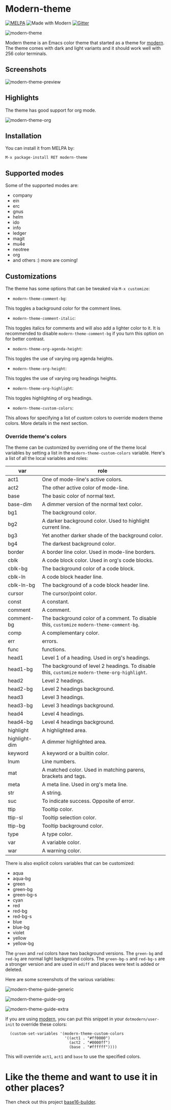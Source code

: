 # Modern-theme

[![MELPA](http://melpa.org/packages/modern-theme-badge.svg)](http://melpa.org/#/modern-theme) ![Made with Modern](https://cdn.rawgit.com/syl20bnr/modern/442d025779da2f62fc86c2082703697714db6514/assets/modern-badge.svg)
[![Gitter](https://badges.gitter.im/Join%20Chat.svg)](https://gitter.im/nashamri/modern-theme?utm_source=badge&utm_medium=badge&utm_campaign=pr-badge&utm_content=badge)

![modern-theme](/../screenshots/modern-theme.png)

Modern theme is an Emacs color theme that started as a theme for [modern](https://github.com/syl20bnr/modern).
The theme comes with dark and light variants and it should work well with 256 color terminals. 

## Screenshots

![modern-theme-preview](/../screenshots/preview.png)

## Highlights

The theme has good support for org mode.

![modern-theme-org](/../screenshots/org.png)

## Installation

You can install it from MELPA by:

```
M-x package-install RET modern-theme
```

## Supported modes

Some of the supported modes are:

* company
* ein
* erc
* gnus
* helm
* ido
* info
* ledger
* magit
* mu4e
* neotree
* org
* and others :) more are coming!

## Customizations

The theme has some options that can be tweaked via `M-x customize`:

* `modern-theme-comment-bg`:

This toggles a background color for the comment lines.

* `modern-theme-comment-italic`:

This toggles italics for comments and will also add a lighter color to it. It is recommended to disable `modern-theme-comment-bg` if you turn this option on for better contrast.

* `modern-theme-org-agenda-height`:

This toggles the use of varying org agenda heights.

* `modern-theme-org-height`:

This toggles the use of varying org headings heights.

* `modern-theme-org-highlight`:

This toggles highlighting of org headings.

* `modern-theme-custom-colors`:

This allows for specifying a list of custom colors to override modern theme colors. More details in the next section.

### Override theme's colors

The theme can be customized by overriding one of the theme local variables by setting a list in the `modern-theme-custom-colors` variable.
Here's a list of all the local variables and roles:

| var           | role                                                                                           |
|---------------|------------------------------------------------------------------------------------------------|
| act1          | One of mode-line's active colors.                                                              |
| act2          | The other active color of mode-line.                                                           |
| base          | The basic color of normal text.                                                                |
| base-dim      | A dimmer version of the normal text color.                                                     |
| bg1           | The background color.                                                                          |
| bg2           | A darker background color. Used to highlight current line.                                     |
| bg3           | Yet another darker shade of the background color.                                              |
| bg4           | The darkest background color.                                                                  |
| border        | A border line color. Used in mode-line borders.                                                |
| cblk          | A code block color. Used in org's code blocks.                                                 |
| cblk-bg       | The background color of a code block.                                                          |
| cblk-ln       | A code block header line.                                                                      |
| cblk-ln-bg    | The background of a code block header line.                                                    |
| cursor        | The cursor/point color.                                                                        |
| const         | A constant.                                                                                    |
| comment       | A comment.                                                                                     |
| comment-bg    | The background color of a comment. To disable this, `customize` `modern-theme-comment-bg`.     |
| comp          | A complementary color.                                                                         |
| err           | errors.                                                                                        |
| func          | functions.                                                                                     |
| head1         | Level 1 of a heading. Used in org's headings.                                                  |
| head1-bg      | The background of level 2 headings. To disable this, `customize` `modern-theme-org-highlight`. |
| head2         | Level 2 headings.                                                                              |
| head2-bg      | Level 2 headings background.                                                                   |
| head3         | Level 3 headings.                                                                              |
| head3-bg      | Level 3 headings background.                                                                   |
| head4         | Level 4 headings.                                                                              |
| head4-bg      | Level 4 headings background.                                                                   |
| highlight     | A highlighted area.                                                                            |
| highlight-dim | A dimmer highlighted area.                                                                     |
| keyword       | A keyword or a builtin color.                                                                  |
| lnum          | Line numbers.                                                                                  |
| mat           | A matched color. Used in matching parens, brackets and tags.                                   |
| meta          | A meta line. Used in org's meta line.                                                          |
| str           | A string.                                                                                      |
| suc           | To indicate success. Opposite of error.                                                        |
| ttip          | Tooltip color.                                                                                 |
| ttip-sl       | Tooltip selection color.                                                                       |
| ttip-bg       | Tooltip background color.                                                                      |
| type          | A type color.                                                                                  |
| var           | A variable color.                                                                              |
| war           | A warning color.                                                                               |


There is also explicit colors variables that can be customized:

* aqua
* aqua-bg
* green
* green-bg
* green-bg-s
* cyan
* red
* red-bg
* red-bg-s
* blue
* blue-bg
* violet
* yellow
* yellow-bg

The `green` and `red` colors have two background versions. The `green-bg` and  `red-bg` are normal light background colors.
The `green-bg-s` and `red-bg-s` are a stronger version and are used in `ediff` and places were text is added or deleted.

Here are some screenshots of the various variables:

![modern-theme-guide-generic](/../screenshots/guide-generic.png)

![modern-theme-guide-org](/../screenshots/guide-org.png)

![modern-theme-guide-extra](/../screenshots/guide-extra.png)

If you are using [modern](https://github.com/syl20bnr/modern), you can put this snippet in your `dotmodern/user-init` to override these colors:

```
  (custom-set-variables '(modern-theme-custom-colors
                          '((act1 . "#ff0000")
                            (act2 . "#0000ff")
                            (base . "#ffffff"))))
```

This will override `act1`, `act1` and `base` to use the specified colors.

# Like the theme and want to use it in other places?

Then check out this project [base16-builder](https://github.com/auduchinok/base16-builder).

